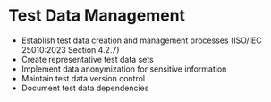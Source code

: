 # Test Data Management
- Establish test data creation and management processes (ISO/IEC 25010:2023 Section 4.2.7)
- Create representative test data sets
- Implement data anonymization for sensitive information
- Maintain test data version control
- Document test data dependencies